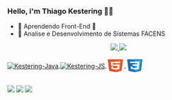 ### Hello, i'm Thiago Kestering 👋😁

- 🔭 Aprendendo Front-End 🥰
- 🌱 Analise e Desenvolvimento de Sistemas FACENS

<div align="center">
  <a href="https://github.com/kestering">
  <img height="180em" src="https://github-readme-stats.vercel.app/api?username=kestering&show_icons=true&theme=dark&include_all_commits=true&count_private=true"/>
  <img height="180em" src="https://github-readme-stats.vercel.app/api/top-langs/?username=kestering&layout=compact&langs_count=7&theme=dark"/>
</div>
<div style="display: inline_block"><br>
  <img align="center" alt="Kestering-Java" height="30" width="40" src="https://cdn.jsdelivr.net/gh/devicons/devicon/icons/java/java-original.svg" />
  <img align="center" alt="Kestering-JS" height="30" width="40" src="https://cdn.jsdelivr.net/gh/devicons/devicon/icons/javascript/javascript-original.svg" />
  <img align="center" alt="Kestering-HTML" height="30" width="40" src="https://raw.githubusercontent.com/devicons/devicon/master/icons/html5/html5-original.svg" />
  <img align="center" alt="Kestering-CSS" height="30" width="40" src="https://raw.githubusercontent.com/devicons/devicon/master/icons/css3/css3-original.svg" />
</div>
  
   ##
  
  <div> 
  <a href="https://instagram.com/kesteringz" target="_blank"><img src="https://img.shields.io/badge/-Instagram-%23E4405F?style=for-the-badge&logo=instagram&logoColor=white" target="_blank"></a>
  <a href = "mailto:thiagokestering@gmail.com"><img src="https://img.shields.io/badge/-Gmail-%23333?style=for-the-badge&logo=gmail&logoColor=white" target="_blank"></a>
  <a href="https://www.linkedin.com/in/rafaella-ballerini-45875016a" target="_blank"><img src="https://img.shields.io/badge/-LinkedIn-%230077B5?style=for-the-badge&logo=linkedin&logoColor=white" target="_blank"></a> 
  </div>
 
